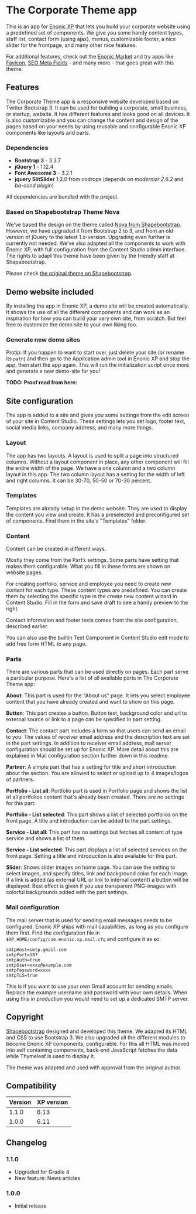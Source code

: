 # The Corporate Theme app

This is an app for [Enonic XP](https://www.enonic.com/) that lets you build your corporate website using a predefined set of components. We give you some handy content types, staff list, contact form (using ajax), menus, customizable footer, a nice slider for the frontpage, and many other nice features.

For additional features, check out the [Enonic Market](https://market.enonic.com/) and try apps like [Favicon](https://market.enonic.com/vendors/selbekk/io.selbekk.favicon), [SEO Meta Fields](https://market.enonic.com/vendors/enonic/com.enonic.app.metafields) - and many more - that goes great with this theme.

## Features

The Corporate Theme app is a responsive website developed based on Twitter Bootstrap 3. It can be used for building a corporate, small business, or startup, website. It has different features and looks good on all devices. It is also customizable and you can change the content and design of the pages based on your needs by using reusable and configurable Enonic XP components like layouts and parts.

### Dependencies

* **Bootstrap 3** - 3.3.7
* **jQuery 1** - 1.12.4
* **Font Awesome 3** - 3.2.1
* **jquery SlitSlider** 1.2.0 from codrops (depends on *modernizr 2.6.2* and *ba-cond plugin*)

All dependencies are bundled with the project.

### Based on Shapebootstrap Theme Nova

We’ve based the design on the theme called [Nova from Shapebootstrap](https://shapebootstrap.net/item/1524969-nova-multipurpose-site-template). However, we have upgraded it from Bootstrap 2 to 3, and from an old version of jQuery to the latest 1.x-version. Upgrading even further is currently not needed. We’ve also adapted all the components to work with Enonic XP, with full configuration from the Content Studio admin interface. The rights to adapt this theme have been given by the friendly staff at Shapebootstrap.

Please check [the original theme on Shapebootstrap](https://shapebootstrap.net/item/1524969-nova-multipurpose-site-template).

## Demo website included

By installing the app in Enonic XP, a demo site will be created automatically. It shows the use of all the different components and can work as an inspiration for how you can build your very own site, from scratch. But feel free to customize the demo site to your own liking too.

### Generate new demo sites

Protip: If you happen to want to start over, just delete your site (or rename its `path`) and then go to the Application admin tool in Enonic XP and stop the app, then start the app again. This will run the initialization script once more and generate a new demo-site for you!

**TODO: Proof read from here:**

## Site configuration

The app is added to a site and gives you some settings from the edit screen of your site in Content Studio. These settings lets you set logo, footer text, social media links, company address, and many more things.

### Layout

The app has two layouts. A layout is used to split a page into structured columns. Without a layout component in place, any other component will fill the entire width of the page. We have a one column and a two column layout in this app. The two column layout has a setting for the width of left and right columns. It can be 30-70, 50-50 or 70-30 percent.

### Templates

Templates are already setup in the demo website. They are used to display the content you view and create. It has a preselected and preconfigured set of components. Find them in the site's "Templates" folder.

### Content

Content can be created in different ways.

Mostly they come from the Part’s settings. Some parts have setting that makes them configurable. What you fill in these forms are shown on website pages.

For creating portfolio, service and employee you need to create new content for each type. These content types are predefined. You can create them by selecting the specific type in the create new content wizard in Content Studio. Fill in the form and save draft to see a handy preview to the right.

Contact information and footer texts comes from the site configuration, described earlier.

You can also use the builtin Text Component in Content Studio edit mode to add free form HTML to any page.

### Parts

There are various parts that can be used directly on pages. Each part serve a particular purpose. Here's a list of all available parts in The Corporate Theme app:

**About**: This part is used for the "About us" page. It lets you select employee content that you have already created and  want to show on this page.

**Button**: This part creates a button. Button text, background color and url to external source or link to a page can be specified in part setting.

**Contact**: The contact part includes a form so that users can send an email to you. The values of receiver email address and the description text are set in the part settings. In addition to receiver email address, mail server configuration should be set up for Enonic XP. More detail about this are explained in Mail configuration section further down in this readme.

**Partner**: A simple part that has a setting for title and short introduction about the section. You are allowed to select or upload up to 4 images/logos of partners.

**Portfolio - List all**: Portfolio part is used in Portfolio page and shows the list of all portfolios content that's already been created. There are no settings for this part.

**Portfolio - List selected**: This part shows a list of selected portfolios on the front page. A title and introduction can be added to the part settings.

**Service - List all**: This part has no settings but fetches all content of type service and shows a list of them.

**Service - List selected**: This part displays a list of selected services on the front page. Setting a title and introduction is also available for this part.

**Slider**: Shows slider images on home page. You can use the setting to select images, and specify titles, link and background color for each image. If a link is added (as external URL or link to internal content) a button will be displayed. Best effect is given if you use transparent PNG-images with colorful backgrounds added with the part settings.

### Mail configuration

The mail server that is used for sending email messages needs to be configured. Enonic XP ships with mail capabilities, as long as you configure them first. Find the configuration file in `$XP_HOME/config/com.enonic.xp.mail.cfg` and configure it as so:

```
smtpHost=smtp.gmail.com
smtpPort=587
smtpAuth=true
smtpUser=xxxx@example.com
smtpPassword=xxxx
smtpTLS=true
```

This is if you want to use your own Gmail account for sending emails. Replace the example username and password with your own details. When using this in production you would need to set up a dedicated SMTP server.

## Copyright

[Shapebootstrap](https://shapebootstrap.net/) designed and developed this theme. We adapted its HTML and CSS to use Bootstrap 3. We also upgraded all the different modules to become Enonic XP components, configurable. For this all HTML was moved into self containing components, back-end JavaScript fetches the data while Thymeleaf is used to display it.

The theme was adapted and used with approval from the original author.

## Compatibility

| Version       | XP version |
| ------------- | ---------- |
| 1.1.0         | 6.13      |
| 1.0.0         | 6.11      |

## Changelog

### 1.1.0

* Upgraded for Gradle 4
* New feature: News articles

### 1.0.0

* Initial release
